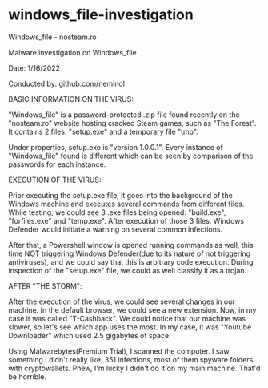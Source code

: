 # windows_file-investigation
Windows_file - nosteam.ro

Malware investigation on Windows_file

Date: 1/16/2022

Conducted by: github.com/neminol

BASIC INFORMATION ON THE VIRUS:

"Windows_file" is a password-protected .zip file found recently on the "nosteam.ro" website hosting cracked Steam games, such as "The Forest". It contains 2 files: "setup.exe" and a temporary file "tmp".

Under properties, setup.exe is "version 1.0.0.1". Every instance of "Windows_file" found is different which can be seen by comparison of the passwords for each instance.

EXECUTION OF THE VIRUS:

Prior executing the setup.exe file, it goes into the background of the Windows machine and executes several commands from different files.
While testing, we could see 3 .exe files being opened: "build.exe", "forfiles.exe" and "temp.exe". After execution of those 3 files, Windows Defender would initiate a warning on several common infections.

After that, a Powershell window is opened running commands as well, this time NOT triggering Windows Defender(due to its nature of not triggering antiviruses), and we could say that this is arbitrary code execution.
During inspection of the "setup.exe" file, we could as well classify it as a trojan.

AFTER "THE STORM":

After the execution of the virus, we could see several changes in our machine.
In the default browser, we could see a new extension. Now, in my case it was called "T-Cashback". We could notice that our machine was slower, so let's see which app uses the most.
In my case, it was "Youtube Downloader" which used 2.5 gigabytes of space. 


Using Malwarebytes(Premium Trial), I scanned the computer. I saw something I didn't really like. 351 infections, most of them spyware folders with cryptowallets.
Phew, I'm lucky I didn't do it on my main machine. That'd be horrible.
